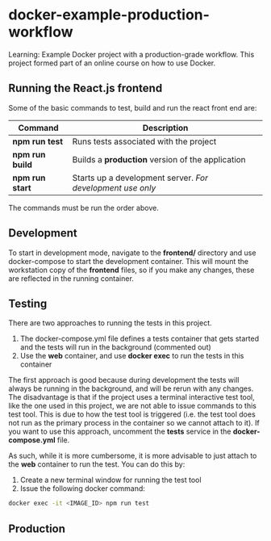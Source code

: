# docker-example-production-workflow
Learning: Example Docker project with a production-grade workflow. This project formed part of an online course on how to use Docker.

## Running the React.js frontend

Some of the basic commands to test, build and run the react front end are:

Command | Description
------- | -----------
**npm run test** | Runs tests associated with the project
**npm run build** | Builds a **production** version of the application
**npm run start** | Starts up a development server. *For development use only*

The commands must be run the order above.

## Development

To start in development mode, navigate to the **frontend/** directory and use docker-compose to start the development container. This will mount the workstation copy of the **frontend** files, so if you make any changes, these are reflected in the running container.

## Testing

There are two approaches to running the tests in this project.
1. The docker-compose.yml file defines a tests container that gets started and the tests will run in the background (commented out)
2. Use the **web** container, and use **docker exec** to run the tests in this container

The first approach is good because during development the tests will always be running in the background, and will be rerun with any changes. The disadvantage is that if the project uses a terminal interactive test tool, like the one used in this project, we are not able to issue commands to this test tool. This is due to how the test tool is triggered (i.e. the test tool does not run as the primary process in the container so we cannot attach to it). If you want to use this approach, uncomment the **tests** service in the **docker-compose.yml** file.

As such, while it is more cumbersome, it is more advisable to just attach to the **web** container to run the test. You can do this by: 
1. Create a new terminal window for running the test tool
2. Issue the following docker command:
```bash
docker exec -it <IMAGE_ID> npm run test
```

## Production
